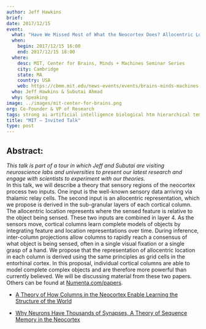 ```yaml
---
author: Jeff Hawkins
brief:
date: 2017/12/15
event:
  what: "Have We Missed Most of What the Neocortex Does? Allocentric Location as the Basis of Perception"
  when:
    begin: 2017/12/15 16:00
    end: 2017/12/15 18:00
  where:
    desc: MIT, Center for Brains, Minds + Machines Seminar Series
    city: Cambridge
    state: MA
    country: USA
    web: https://cbmm.mit.edu/news-events/events/brains-minds-machines-seminar-series-jeff-hawkins
  who: Jeff Hawkins & Subutai Ahmad
  why: Speaking
image: ../images/mit-center-for-brains.png
org: Co-Founder & VP of Research
tags: strong ai artificial intelligence biological htm hierarchical temporal memory computing brain neuroscience
title: "MIT – Invited Talk"
type: post
---
```


## Abstract:

*This talk is part of a tour in which Jeff and Subutai are visiting neuroscience labs and universities to present our latest research and engage with scientists to experiment with our theories.* </br>
In this talk, we will describe a theory that sensory regions of the neocortex process two inputs. One input is the well-known sensory data arriving via thalamic relay cells. The second input is an allocentric representation, which we propose is derived in the sub-granular layers of each cortical column. The allocentric location represents where the sensed feature is relative to the object being sensed. These two inputs are combined in layer 4. As the sensors move, cortical columns learn complete models of objects by integrating feature and location representations over time. During inference, inter-column projections allow columns to rapidly reach a consensus of what object is being sensed, often in a single visual fixation or a single grasp of a hand. We propose that the representation of allocentric location in each column is derived using the same principles as grid cells in the entorhinal cortex. In this proposal, individual cortical columns are able to model complete complex objects and are therefore more powerful than currently believed.
We will be discussing material from these two papers. Others can be found at [Numenta.com/papers](https://www.numenta.com/papers).

* [A Theory of How Columns in the Neocortex Enable Learning the Structure of the World](https://doi.org/10.3389/fncir.2017.00081)

* [Why Neurons Have Thousands of Synapses, A Theory of Sequence Memory in the Neocortex](https://doi.org/10.3389/fncir.2016.00023)
